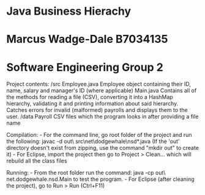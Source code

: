 # Java Business Hierachy
# Marcus Wadge-Dale B7034135
# Software Engineering Group 2

Project contents:
/src
	Employee.java
		Employee object containing their ID, name, salary and manager's ID (where applicable)
	Main.java
		Contains all of the methods for reading a file (CSV), converting it into a HashMap hierarchy,
		validating it and printing information about said hierarchy. Catches errors for invalid (malformed) payrolls
		and displays them to the user.
/data
	Payroll CSV files which the program looks in after providing a file name

Compilation:
	- For the command line, go root folder of the project and run the following: javac -d out\ src\net\dodgewhale\nsd\*.java
	  (If the 'out' directory doesn't exist from zipping, use the command "mkdir out" to create it)
	- For Eclipse, import the project then go to Project > Clean... which will rebuild all the class files
	
Running:
	- From the root folder run the command: java -cp out\ net.dodgewhale.nsd.Main
	  to test the program.
	- For Eclipse (after cleaning the project), go to Run > Run (Ctrl+F11)